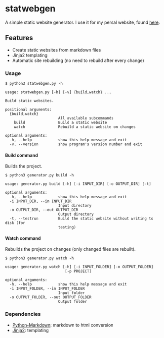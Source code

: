 # statwebgen
A simple static website generator. I use it for my persal website, found [here](http://www.jellepelgrims.com).

## Features

*   Create static websites from markdown files
*   Jinja2 templating
*   Automatic site rebuilding (no need to rebuild after every change)

### Usage

```
$ python3 statwebgen.py -h

usage: statwebgen.py [-h] [-v] {build,watch} ...

Build static websites.

positional arguments:
  {build,watch}
                        All available subcommands
    build               Build a static website
    watch               Rebuild a static website on changes

optional arguments:
  -h, --help            show this help message and exit
  -v, --version         show program's version number and exit
```

#### Build command

Builds the project.

```
$ python3 generator.py build -h

usage: generator.py build [-h] [-i INPUT_DIR] [-o OUTPUT_DIR] [-t]

optional arguments:
  -h, --help            show this help message and exit
  -i INPUT_DIR, --in INPUT_DIR
                        Input directory
  -o OUTPUT_DIR, --out OUTPUT_DIR
                        Output directory
  -t, --testrun         Build the static website without writing to disk (for
                        testing)
```

#### Watch command

Rebuilds the project on changes (only changed files are rebuilt).

```
$ python3 generator.py watch -h

usage: generator.py watch [-h] [-i INPUT_FOLDER] [-o OUTPUT_FOLDER]
                           [-p PROJECT]

optional arguments:
  -h, --help            show this help message and exit
  -i INPUT_FOLDER, --in INPUT_FOLDER
                        Input folder
  -o OUTPUT_FOLDER, --out OUTPUT_FOLDER
                        Output folder
```


### Dependencies
   * [Python-Markdown](https://pypi.python.org/pypi/Markdown): markdown to html conversion
   * [Jinja2](http://jinja.pocoo.org/): templating

